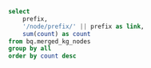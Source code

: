 
```sql nodes_by_prefix
    select 
        prefix,
        '/node/prefix/' || prefix as link,
        sum(count) as count
    from bq.merged_kg_nodes
    group by all
    order by count desc
```

<DataTable data={nodes_by_prefix} link=link title='Nodes by Prefix' />
